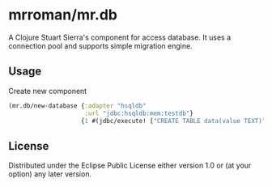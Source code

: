 # mrroman/mr.db

A Clojure Stuart Sierra's component for access database. It uses a connection
pool and supports simple migration engine.

## Usage

Create new component

```clojure
(mr.db/new-database {:adapter "hsqldb"
                     :url "jdbc:hsqldb:mem:testdb"}
                    {1 #(jdbc/execute! ["CREATE TABLE data(value TEXT)"])})
```

## License

Distributed under the Eclipse Public License either version 1.0 or (at
your option) any later version.
